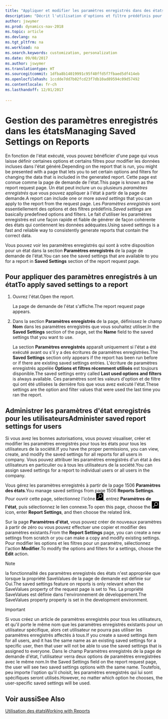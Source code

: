```yaml
---
title: "Appliquer et modifier les paramètres enregistrés dans des états"
description: "Décrit l'utilisation d'options et filtre prédéfinis pour personnaliser un état, et pour générer les données exactes."
author: jswymer
ms.prod: dynamics-nav-2018
ms.topic: article
ms.devlang: na
ms.tgt_pltfrm: na
ms.workload: na
ms.search.keywords: customization, personalization
ms.date: 09/08/2017
ms.author: jswymer
ms.translationtype: HT
ms.sourcegitcommit: 1dfba8b14019991c95f40ffd5f7fbaed5df414eb
ms.openlocfilehash: 1ccdde7dd7b02fcd23f7db10ad89594c09d57492
ms.contentlocale: fr-ch
ms.lasthandoff: 12/01/2017

---
```

# <a name="managing-saved-settings-on-reports"></a><span data-ttu-id="5f300-103">Gestion des paramètres enregistrés dans les états</span><span class="sxs-lookup"><span data-stu-id="5f300-103">Managing Saved Settings on Reports</span></span>
<span data-ttu-id="5f300-104">En fonction de l'état exécuté, vous pouvez bénéficier d'une page qui vous laisse définir certaines options et certains filtres pour modifier les données incluses dans l'état généré.</span><span class="sxs-lookup"><span data-stu-id="5f300-104">Depending on the report that is run, you might be presented with a page that lets you to set certain options and filters for changing the data that is included in the generated report.</span></span> <span data-ttu-id="5f300-105">Cette page est connue comme la page de demande de l'état.</span><span class="sxs-lookup"><span data-stu-id="5f300-105">This page is known as the report request page.</span></span> <span data-ttu-id="5f300-106">Un état peut inclure un ou plusieurs *paramètres enregistrés* que vous pouvez appliquer à l'état à partir de la page de demande.</span><span class="sxs-lookup"><span data-stu-id="5f300-106">A report can include one or more *saved settings* that you can apply to the report from the request page.</span></span> <span data-ttu-id="5f300-107">Les *Paramètres enregistrés* sont essentiellement des options et des filtres prédéfinis.</span><span class="sxs-lookup"><span data-stu-id="5f300-107">*Saved settings* are basically predefined options and filters.</span></span> <span data-ttu-id="5f300-108">Le fait d'utiliser les paramètres enregistrés est une façon rapide et fiable de générer de façon cohérente des états qui contiennent les données adéquates.</span><span class="sxs-lookup"><span data-stu-id="5f300-108">Using saved settings is a fast and reliable way to consistently generate reports that contain the correct data.</span></span>

<span data-ttu-id="5f300-109">Vous pouvez voir les paramètres enregistrés qui sont à votre disposition pour un état dans la section **Paramètres enregistrés** de la page de demande de l'état.</span><span class="sxs-lookup"><span data-stu-id="5f300-109">You can see the saved settings that are available to you for a report in **Saved Settings** section of the report request page.</span></span>  

## <a name="to-apply-saved-settings-to-a-report"></a><span data-ttu-id="5f300-110">Pour appliquer des paramètres enregistrés à un état</span><span class="sxs-lookup"><span data-stu-id="5f300-110">To apply saved settings to a report</span></span>
1. <span data-ttu-id="5f300-111">Ouvrez l'état.</span><span class="sxs-lookup"><span data-stu-id="5f300-111">Open the report.</span></span>

   <span data-ttu-id="5f300-112">La page de demande de l'état s'affiche.</span><span class="sxs-lookup"><span data-stu-id="5f300-112">The report request page appears.</span></span>    
2. <span data-ttu-id="5f300-113">Dans la section **Paramètres enregistrés** de la page, définissez le champ **Nom** dans les paramètres enregistrés que vous souhaitez utiliser.</span><span class="sxs-lookup"><span data-stu-id="5f300-113">In the **Saved Settings** section of the page, set the **Name** field  to the saved settings that you want to use.</span></span>

   <span data-ttu-id="5f300-114">La section **Paramètres enregistrés** apparaît uniquement si l'état a été exécuté avant ou s'il y a des écritures de paramètres enregistrées.</span><span class="sxs-lookup"><span data-stu-id="5f300-114">The **Saved Settings** section only appears if the report has been run before or if there are existing saved settings entries.</span></span> <span data-ttu-id="5f300-115">L'écriture de paramètres enregistrés appelée **Options et filtres récemment utilisés** est toujours disponible.</span><span class="sxs-lookup"><span data-stu-id="5f300-115">The saved settings entry called **Last used options and filters** is always available.</span></span> <span data-ttu-id="5f300-116">Ces paramètres sont les valeurs d'option et de filtre qui ont été utilisées la dernière fois que vous avez exécuté l'état.</span><span class="sxs-lookup"><span data-stu-id="5f300-116">These settings are the option and filter values that were used the last time you ran the report.</span></span>

## <a name="administer-saved-report-settings-for-users"></a><span data-ttu-id="5f300-117">Administrer les paramètres d'état enregistrés pour les utilisateurs</span><span class="sxs-lookup"><span data-stu-id="5f300-117">Administer saved report settings for users</span></span>
<span data-ttu-id="5f300-118">Si vous avez les bonnes autorisations, vous pouvez visualiser, créer et modifier les paramètres enregistrés pour tous les états pour tous les utilisateurs de la société.</span><span class="sxs-lookup"><span data-stu-id="5f300-118">If you have the proper permissions, you can view, create, and modify the saved settings for all reports for all users in company.</span></span> <span data-ttu-id="5f300-119">Vous pouvez attribuer les paramètres enregistrés d'un état à des utilisateurs en particulier ou à tous les utilisateurs de la société.</span><span class="sxs-lookup"><span data-stu-id="5f300-119">You can assign saved settings for a report to individual users or all users in the company.</span></span>

<span data-ttu-id="5f300-120">Vous gérez les paramètres enregistrés à partir de la page 1506 **Paramètres des états**.</span><span class="sxs-lookup"><span data-stu-id="5f300-120">You manage saved settings from page 1506 **Reports Settings**.</span></span> <span data-ttu-id="5f300-121">Pour ouvrir cette page, sélectionnez l'icône ![Page ou état pour la recherche](media/ui-search/search_small.png "Page ou état pour la recherche"), entrez **Paramètres de l'état**, puis sélectionnez le lien connexe.</span><span class="sxs-lookup"><span data-stu-id="5f300-121">To open this page, choose the ![Search for Page or Report](media/ui-search/search_small.png "Search for Page or Report icon") icon, enter **Report Settings**, and then choose the related link.</span></span>

<span data-ttu-id="5f300-122">Sur la page **Paramètres d'état**, vous pouvez créer de nouveaux paramètres à partir de zéro ou vous pouvez effectuer une copier et modifier des paramètres existants.</span><span class="sxs-lookup"><span data-stu-id="5f300-122">From the **Report Settings** page, you can create a new settings from scratch or you can make a copy and modify existing settings.</span></span> <span data-ttu-id="5f300-123">Pour modifier les options et les filtres pour un paramètre, sélectionnez l'action **Modifier**.</span><span class="sxs-lookup"><span data-stu-id="5f300-123">To modify the options and filters for a settings, choose the **Edit** action.</span></span>

> [!NOTE]
> <span data-ttu-id="5f300-124">la fonctionnalité des paramètres enregistrés des états n'est appropriée que lorsque la propriété SaveValues de la page de demande est définie sur Oui.</span><span class="sxs-lookup"><span data-stu-id="5f300-124">The saved settings feature on reports is only relevant when the SaveValues property of the request page is set to Yes.</span></span> <span data-ttu-id="5f300-125">La propriété SaveValues est définie dans l'environnement de développement.</span><span class="sxs-lookup"><span data-stu-id="5f300-125">The SaveValues property property is set in the development environment.</span></span>  

> [!Important]
> <span data-ttu-id="5f300-126">Si vous créez un article de paramètres enregistrés pour tous les utilisateurs, et qu'il porte le même nom que les paramètres enregistrés existants pour un utilisateur spécifique, alors cet utilisateur ne pourra pas utiliser les paramètres enregistrés affectés à tous.</span><span class="sxs-lookup"><span data-stu-id="5f300-126">If you create a saved settings item for all users, and it has the same name as an existing saved settings for a specific user, then that user will not be able to use the saved settings that is assigned to everyone.</span></span>  <span data-ttu-id="5f300-127">Dans le champ Paramètres enregistrés de la page de demande d'état, l'utilisateur verra deux options de paramètres enregistrées avec le même nom.</span><span class="sxs-lookup"><span data-stu-id="5f300-127">In the Saved Settings field on the report request page, the user will see two saved settings options with the same name.</span></span> <span data-ttu-id="5f300-128">Toutefois, peu importe l'option qu'il choisit, les paramètres enregistrés qui lui sont spécifiques seront utilisés.</span><span class="sxs-lookup"><span data-stu-id="5f300-128">However, no matter which option he chooses, the user-specific saved settings will be used.</span></span>

## <a name="see-also"></a><span data-ttu-id="5f300-129">Voir aussi</span><span class="sxs-lookup"><span data-stu-id="5f300-129">See Also</span></span>
[<span data-ttu-id="5f300-130">Utilisation des états</span><span class="sxs-lookup"><span data-stu-id="5f300-130">Working with Reports</span></span>](ui-work-report.md)  


